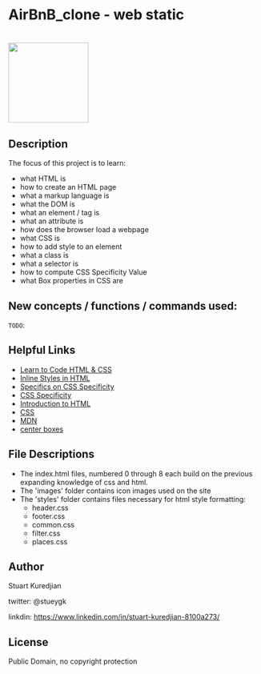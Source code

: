 # AirBnB_clone - web static
# <img src="https://github.com/johncoleman83/AirBnB_clone/blob/master/dev/HBTN-hbnb-Final.png" width="160" height=auto />

## Description

The focus of this project is to learn:
* what HTML is
* how to create an HTML page
* what a markup language is
* what the DOM is
* what an element / tag is
* what an attribute is
* how does the browser load a webpage
* what CSS is
* how to add style to an element
* what a class is
* what a selector is
* how to compute CSS Specificity Value
* what Box properties in CSS are

## New concepts / functions / commands used:
``TODO``:

## Helpful Links
* <a href="http://learn.shayhowe.com/html-css/">Learn to Code HTML & CSS</a>
* <a href="https://www.codecademy.com/articles/html-inline-styles">Inline Styles in HTML</a>
* <a href="https://css-tricks.com/specifics-on-css-specificity/">Specifics on CSS Specificity</a>
* <a href="http://www.standardista.com/wp-content/uploads/2012/01/specificity3.pdf">CSS Specificity</a>
* <a href="https://developer.mozilla.org/en-US/docs/Learn/HTML/Introduction_to_HTML">Introduction to HTML</a>
* <a href="https://developer.mozilla.org/en-US/docs/Learn/CSS">CSS</a>
* <a href="https://developer.mozilla.org/en-US/">MDN</a>
* <a href="https://css-tricks.com/centering-css-complete-guide/"> center boxes</a>


## File Descriptions
- The index.html files, numbered 0 through 8 each build on the previous expanding knowledge of css and html.
- The 'images' folder contains icon images used on the site
- The 'styles' folder contains files necessary for html style formatting:
  - header.css
  - footer.css
  - common.css
  - filter.css
  - places.css

## Author
Stuart Kuredjian

twitter: @stueygk

linkdin: https://www.linkedin.com/in/stuart-kuredjian-8100a273/

## License
Public Domain, no copyright protection

